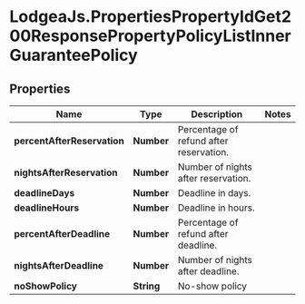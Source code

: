 # LodgeaJs.PropertiesPropertyIdGet200ResponsePropertyPolicyListInnerGuaranteePolicy

## Properties

Name | Type | Description | Notes
------------ | ------------- | ------------- | -------------
**percentAfterReservation** | **Number** | Percentage of refund after reservation. | 
**nightsAfterReservation** | **Number** | Number of nights after reservation. | 
**deadlineDays** | **Number** | Deadline in days. | 
**deadlineHours** | **Number** | Deadline in hours. | 
**percentAfterDeadline** | **Number** | Percentage of refund after deadline. | 
**nightsAfterDeadline** | **Number** | Number of nights after deadline. | 
**noShowPolicy** | **String** | No-show policy | 


